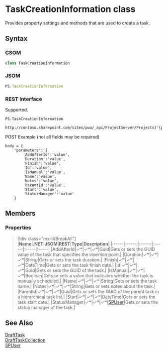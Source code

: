 [comment]: # (Name:TaskCreationInformation)
[comment]: # (Name:Microsoft.ProjectServer.TaskCreationInformation)
[comment]: # (Type:class)
[comment]: # (Status:Verified)

# <a name="name"></a>TaskCreationInformation class

<a name="description"></a>Provides property settings and methods that are used to create a task.

## <a name="syntax"></a>Syntax

### CSOM

```cs
class TaskCreationInformation 
```

### JSOM

```javascript
PS.TaskCreationInformation
```

### REST Interface

Supported.

```
PS.TaskCreationInformation

http://contoso.sharepoint.com/sites/pwa/_api/ProjectServer/Projects('{projectId}')/Draft/Tasks/Add
```
POST Example (not all fields may be required)
```
body = {
	'parameters': {
		'AddAfterId':'value', 
		'Duration':'value', 
		'Finish':'value', 
		'Id':'value', 
		'IsManual':'value', 
		'Name':'value', 
		'Notes':'value', 
		'ParentId':'value', 
		'Start':'value', 
		'StatusManager':'value'		
	}
```

## <a name="members"></a>Members

### <a name="properties"></a>Properties
> [!div class="mx-tdBreakAll"]
|**Name**|**.NET**|**JSOM**|**REST**|**Type**|**Description**|
|:-----|:-----:|:-----:|:-----:|:-----|:-----|
|<a name="AddAfterId"></a>AddAfterId|&#x2713;&#x02B7;|&#x2713;&#x02B7;|&#x2713;&#x02B7;|Guid|Gets or sets the GUID value of the task that specifies the insertion point.|
|<a name="Duration"></a>Duration|&#x2713;&#x02B7;|&#x2713;&#x02B7;|&#x2713;&#x02B7;|String|Gets or sets the task duration.|
|<a name="Finish"></a>Finish|&#x2713;&#x02B7;|&#x2713;&#x02B7;|&#x2713;&#x02B7;|DateTime|Gets or sets the task finish date.|
|<a name="Id"></a>Id|&#x2713;&#x02B7;|&#x2713;&#x02B7;|&#x2713;&#x02B7;|Guid|Gets or sets the GUID of the task.|
|<a name="IsManual"></a>IsManual|&#x2713;&#x02B7;|&#x2713;&#x02B7;|&#x2713;&#x02B7;|Boolean|Gets or sets a value that indicates whether the task is manually scheduled.|
|<a name="Name"></a>Name|&#x2713;&#x02B7;|&#x2713;&#x02B7;|&#x2713;&#x02B7;|String|Gets or sets the task name.|
|<a name="Notes"></a>Notes|&#x2713;&#x02B7;|&#x2713;&#x02B7;|&#x2713;&#x02B7;|String|Gets or sets notes about the task.|
|<a name="ParentId"></a>ParentId|&#x2713;&#x02B7;|&#x2713;&#x02B7;|&#x2713;&#x02B7;|Guid|Gets or sets the GUID of the parent task in a hierarchical task list.|
|<a name="Start"></a>Start|&#x2713;&#x02B7;|&#x2713;&#x02B7;|&#x2713;&#x02B7;|DateTime|Gets or sets the task start date.|
|<a name="StatusManager"></a>StatusManager|&#x2713;&#x02B7;|&#x2713;&#x02B7;|&#x2713;&#x02B7;|[SPUser](https://msdn.microsoft.com/en-us/library/microsoft.sharepoint.spuser.aspx)|Gets or sets the status manager of the task.|

## <a name="seeAlso"></a>See Also

[DraftTask](DraftTask.md)<br/>
[DraftTaskCollection](DraftTaskCollection.md)<br/>
[SPUser](https://msdn.microsoft.com/library/microsoft.sharepoint.spuser.aspx)<br/>
